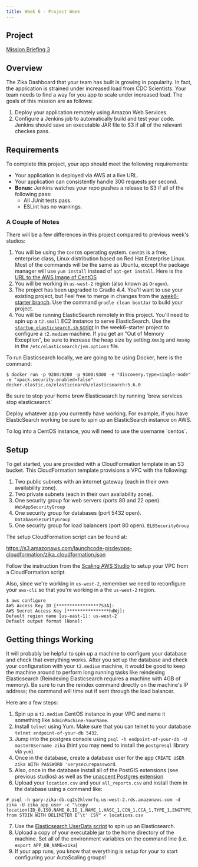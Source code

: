 ```yaml
---
title: Week 6 - Project Week
---
```


## Project

[Mission Briefing 3](../../materials/week06/zika_mission_briefing_3.pdf)

## Overview

The Zika Dashboard that your team has built is growing in popularity. In fact, the application is strained under increased load from CDC Scientists. Your team needs to find a way for you app to scale under increased load. The goals of this mission are as follows:

1. Deploy your application remotely using Amazon Web Services.
2. Configure a Jenkins job to automatically build and test your code. Jenkins should save an executable JAR file to S3 if all of the relevant checkes pass.

## Requirements

To complete this project, your app should meet the following requirements:

* Your application is deployed via AWS at a live URL.
* Your application can consistently handle 300 requests per second.
* **Bonus:**  Jenkins watches your repo pushes a release to S3 if all of the following pass:
  * All JUnit tests pass.
  * ESLint has no warnings.

### A Couple of Notes

There will be a few differences in this project compared to previous week's studios:

1. You will be using the `CentOS` operating system. `CentOS` is a free, enterprise class, Linux distribution based on Red Hat Enterprise Linux. Most of the commands will be the same as Ubuntu, except the package manager will use `yum install` instead of `apt-get install`. Here is the [URL to the AWS Image of CentOS](https://wiki.centos.org/Cloud/AWS)
2. You will be working in `us-west-2` region (also known as `Oregon`).
3. The project has been upgraded to Gradle 4.4. You'll want to use your existing project, but Feel free to merge in changes from the [week6-starter branch](https://gitlab.com/LaunchCodeTraining/zika-cdc-dashboard/tree/week6-starter). Use the command `gradle clean bootJar` to build your project.
4. You will be running ElasticSearch remotely in this project. You'll need to spin up a `t2.small` EC2 instance to serve ElasticSearch. Use the [`startup_elasticsearch.sh` script](https://gitlab.com/LaunchCodeTraining/zika-cdc-dashboard/blob/week6-starter/cloud/elastic_userdata.sh) in the week6-starter project to configure a `t2.medium` machine. If you get an "Out of Memory Exception", be sure to increase the heap size by setting `Xms3g` and `Xmx4g` in the `/etc/elasticsearch/jvm.options` file.

To run Elasticsearch locally, we are going to be using Docker, here is the command:

```nohighlight
$ docker run -p 9200:9200 -p 9300:9300 -e "discovery.type=single-node"  -e "xpack.security.enabled=false" docker.elastic.co/elasticsearch/elasticsearch:5.6.0
```

<aside class="aside-note" markdown="1">
Be sure to stop your home brew Elasticsearch by running `brew services stop elasticsearch`
</aside>

Deploy whatever app you currently have working. For example, if you have ElasticSearch working be sure to spin up an ElasticSearch instance on AWS.

<aside class="aside-note" markdown="1">
To log into a CentOS instance, you will need to use the username `centos`.
</aside>

## Setup

To get started, you are provided with a CloudFormation template in an S3 bucket. This CloudFormation template provisions a VPC with the following:

1. Two public subnets with an internet gateway (each in their own availability zone).
2. Two private subnets (each in their own availability zone).
3. One security group for web servers (ports 80 and 22 open). `WebAppSecurityGroup`
4. One security group for databases (port 5432 open). `DatabaseSecurityGroup`
5. One security group for load balancers (port 80 open). `ELBSecurityGroup`

The setup CloudFormation script can be found at:

https://s3.amazonaws.com/launchcode-gisdevops-cloudformation/zika_cloudformation.json

Follow the instruction from the [Scaling AWS Studio](https://education.launchcode.org/gis-devops/studios/AWS3#configure-your-vpc) to setup your VPC from a CloudFormation script.

Also, since we're working in `us-west-2`, remember we need to reconfigure your `aws-cli` so that you're working in a the `us-west-2` region.

```nohighlight
$ aws configure
AWS Access Key ID [****************7S3A]:
AWS Secret Access Key [****************hdWj]:
Default region name [us-east-1]: us-west-2
Default output format [None]:
```

## Getting things Working

It will probably be helpful to spin up a machine to configure your database and check that everything works. After you set up the database and check your configuration with your `t2.medium` machine, it would be good to keep the machine around to perform long running tasks like reindexing Elasticsearch (Reindexing Elasticsearch requires a machine with 4GB of memory). Be sure to run the reindex command directly on the machine's IP address; the command will time out if sent through the load balancer.

Here are a few steps:

1. Spin up a `t2.medium` CentOS instance in your VPC and name it something like `AdminMachine-YourName`.
2. Install `telnet` using Yum. Make sure that you can telnet to your database `telnet endpoint-of-your-db 5432`.
3. Jump into the postgres console using `psql -h endpoint-of-your-db -U masterUsername zika` (hint you may need to install the `postgresql` library via `yum`).
4. Once in the database, create a database user for the app `CREATE USER zika WITH PASSWORD 'verysecurepassword`. 
5. Also, once in the database install all of the PostGIS extensions (see previous studios) as well as the [unaccent Postgres extension](https://www.postgresql.org/docs/10/static/unaccent.html)
6. Upload your `location.csv` and your `all_reports.csv` and install them in the database using a command like:

```nohighlight
# psql -h gary-zika-db.cq2s2klvmrfq.us-west-2.rds.amazonaws.com -d zika -U zika_app_user -c "\copy location(ID_0,ISO,NAME_0,ID_1,NAME_1,HASC_1,CCN_1,CCA_1,TYPE_1,ENGTYPE_1,NL_NAME_1,VARNAME_1,geom) from STDIN WITH DELIMITER E'\t' CSV" < locations.csv
```

7. Use the [Elasticsearch UserData script](https://gitlab.com/LaunchCodeTraining/zika-cdc-dashboard/blob/week6-starter/cloud/elastic_userdata.sh) to spin up an Elasticsearch.
8. Upload a copy of your executable jar to the home directory of the machine. Set all of the environment variables on the command line (i.e. `export APP_DB_NAME=zika`)
9. If your app runs, you know that everything is setup for your to start configuring your AutoScaling groups!
